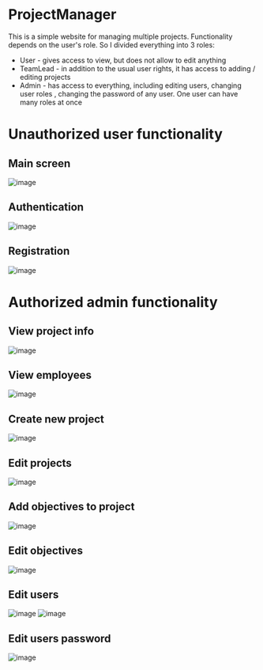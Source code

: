 # ProjectManager
This is a simple website for managing multiple projects.
Functionality depends on the user's role. So I divided everything into 3 roles:
* User - gives access to view, but does not allow to edit anything
* TeamLead - in addition to the usual user rights, it has access to adding / editing projects
* Admin - has access to everything, including editing users, changing user roles , changing the password of any user.
One user can have many roles at once
# Unauthorized user functionality
## Main screen
![image](https://user-images.githubusercontent.com/57183841/212592927-b05f37ee-c449-41f0-91e2-06d163474f18.png)
## Authentication
![image](https://user-images.githubusercontent.com/57183841/212593192-3629236d-5c13-462b-a2c1-c1dfbaa7f3be.png)
## Registration
![image](https://user-images.githubusercontent.com/57183841/212593305-9ad190c9-4779-4b7b-9f86-0afa9d50c1be.png)
# Authorized admin functionality
## View project info
![image](https://user-images.githubusercontent.com/57183841/212594932-10d0e7a8-c35d-42bd-82fc-5a78ed78d113.png)
## View employees
![image](https://user-images.githubusercontent.com/57183841/212595023-090bd517-f728-4ac4-8c9e-3f7a118f5997.png)
## Create new project
![image](https://user-images.githubusercontent.com/57183841/212595128-37017aca-2f88-4049-8a71-138786930f0b.png)
## Edit projects
![image](https://user-images.githubusercontent.com/57183841/212595319-f4d08a8d-c84d-4b54-86d8-0205b10a25e3.png)
## Add objectives to project
![image](https://user-images.githubusercontent.com/57183841/212595425-84887115-2343-4dc4-a0b5-0dbbcc1a91d6.png)
## Edit objectives
![image](https://user-images.githubusercontent.com/57183841/212595834-004504ec-1e61-4fdf-995d-856ac7fc79f9.png)
## Edit users
![image](https://user-images.githubusercontent.com/57183841/212595958-8fe6ecaf-809b-41ae-a403-d0bbe7b58c9e.png)
![image](https://user-images.githubusercontent.com/57183841/212595989-5e4c7075-906a-4ca2-a6c5-78d5e6b1c49a.png)
## Edit users password
![image](https://user-images.githubusercontent.com/57183841/212596088-8001324e-a04d-4434-bdaf-1f4ad276e633.png)
